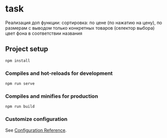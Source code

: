 # task

Реализация доп функции:
    сортировка:  по цене (по нажатию на цену),
                 по размерам с выводом только конкретных товаров (селектор выбора)
    цвет фона в соответствии названия 

## Project setup
```
npm install
```

### Compiles and hot-reloads for development
```
npm run serve
```

### Compiles and minifies for production
```
npm run build
```

### Customize configuration
See [Configuration Reference](https://cli.vuejs.org/config/).
